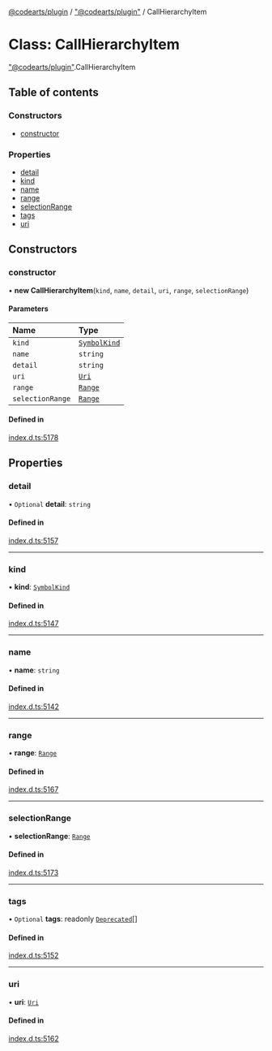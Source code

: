 [@codearts/plugin](../README.md) / ["@codearts/plugin"](../modules/_codearts_plugin_.md) / CallHierarchyItem

# Class: CallHierarchyItem

["@codearts/plugin"](../modules/_codearts_plugin_.md).CallHierarchyItem

## Table of contents

### Constructors

- [constructor](codearts_plugin_.CallHierarchyItem.md#constructor)

### Properties

- [detail](codearts_plugin_.CallHierarchyItem.md#detail)
- [kind](codearts_plugin_.CallHierarchyItem.md#kind)
- [name](codearts_plugin_.CallHierarchyItem.md#name)
- [range](codearts_plugin_.CallHierarchyItem.md#range)
- [selectionRange](codearts_plugin_.CallHierarchyItem.md#selectionrange)
- [tags](codearts_plugin_.CallHierarchyItem.md#tags)
- [uri](codearts_plugin_.CallHierarchyItem.md#uri)

## Constructors

### constructor

• **new CallHierarchyItem**(`kind`, `name`, `detail`, `uri`, `range`, `selectionRange`)

#### Parameters

| Name | Type |
| :------ | :------ |
| `kind` | [`SymbolKind`](../enums/codearts_plugin_.SymbolKind.md) |
| `name` | `string` |
| `detail` | `string` |
| `uri` | [`Uri`](codearts_plugin_.Uri.md) |
| `range` | [`Range`](codearts_plugin_.Range.md) |
| `selectionRange` | [`Range`](codearts_plugin_.Range.md) |

#### Defined in

[index.d.ts:5178](https://github.com/huaweicloud/cloudide-plugin-api/blob/03c74e5/index.d.ts#L5178)

## Properties

### detail

• `Optional` **detail**: `string`

#### Defined in

[index.d.ts:5157](https://github.com/huaweicloud/cloudide-plugin-api/blob/03c74e5/index.d.ts#L5157)

___

### kind

• **kind**: [`SymbolKind`](../enums/codearts_plugin_.SymbolKind.md)

#### Defined in

[index.d.ts:5147](https://github.com/huaweicloud/cloudide-plugin-api/blob/03c74e5/index.d.ts#L5147)

___

### name

• **name**: `string`

#### Defined in

[index.d.ts:5142](https://github.com/huaweicloud/cloudide-plugin-api/blob/03c74e5/index.d.ts#L5142)

___

### range

• **range**: [`Range`](codearts_plugin_.Range.md)

#### Defined in

[index.d.ts:5167](https://github.com/huaweicloud/cloudide-plugin-api/blob/03c74e5/index.d.ts#L5167)

___

### selectionRange

• **selectionRange**: [`Range`](codearts_plugin_.Range.md)

#### Defined in

[index.d.ts:5173](https://github.com/huaweicloud/cloudide-plugin-api/blob/03c74e5/index.d.ts#L5173)

___

### tags

• `Optional` **tags**: readonly [`Deprecated`](../enums/codearts_plugin_.SymbolTag.md#deprecated)[]

#### Defined in

[index.d.ts:5152](https://github.com/huaweicloud/cloudide-plugin-api/blob/03c74e5/index.d.ts#L5152)

___

### uri

• **uri**: [`Uri`](codearts_plugin_.Uri.md)

#### Defined in

[index.d.ts:5162](https://github.com/huaweicloud/cloudide-plugin-api/blob/03c74e5/index.d.ts#L5162)
